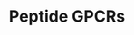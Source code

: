 ---
annotations:
- id: PW:0000125
  parent: signaling pathway
  type: Pathway Ontology
  value: G protein mediated signaling pathway
authors:
- Nsalomonis
- MaintBot
- AlexanderPico
- Khanspers
- Mkutmon
- Egonw
- Zari
- Eweitz
citedin:
- link: PMC9440113
  title: Machine learning and bioinformatics to identify 8 autophagy-related biomarkers
    and construct gene regulatory networks in dilated cardiomyopathy (2022)
- link: PMC8751594
  title: DNA methylation of ARHGAP30 is negatively associated with ARHGAP30 expression
    in lung adenocarcinoma, which reduces tumor immunity and is detrimental to patient
    survival (2021)
- link: PMC8418865
  title: 'Copy Number Variants Captured by the Array Comparative Genomic Hybridization
    in a Cohort of Patients Affected with Hereditary Colorectal Cancer in Sri Lanka:
    The First CNV Analysis Study of the Hereditary Colorectal Cancer in the Sri Lankan
    Population (2021)'
- link: PMC4936435
  title: Transcriptome Alterations In X-Irradiated Human Gingiva Fibroblasts (2016)
communities: []
description: G protein–coupled receptors (GPCRs) which are also known as seven-(pass)-transmembrane
  domain receptors, 7TM receptors, heptahelical receptors, serpentine receptor, and
  G protein–linked receptors (GPLR), constitute a large protein family of receptors
  that detect molecules outside the cell and activate internal signal transduction
  pathways and, ultimately, cellular responses. Coupling with G proteins, they are
  called seven-transmembrane receptors because they pass through the cell membrane
  seven times. [Wikipedia](https://en.wikipedia.org/wiki/G_protein%E2%80%93coupled_receptor)  Proteins
  on this pathway have targeted assays available via the [CPTAC Assay Portal](https://assays.cancer.gov/available_assays?wp_id=WP24)
last-edited: 2025-03-03
ndex: c11bfcb0-8b60-11eb-9e72-0ac135e8bacf
organisms:
- Homo sapiens
redirect_from:
- /index.php/Pathway:WP24
- /instance/WP24
- /instance/WP24_r137493
revision: r137493
schema-jsonld:
- '@context': https://schema.org/
  '@id': https://wikipathways.github.io/pathways/WP24.html
  '@type': Dataset
  creator:
    '@type': Organization
    name: WikiPathways
  description: G protein–coupled receptors (GPCRs) which are also known as seven-(pass)-transmembrane
    domain receptors, 7TM receptors, heptahelical receptors, serpentine receptor,
    and G protein–linked receptors (GPLR), constitute a large protein family of receptors
    that detect molecules outside the cell and activate internal signal transduction
    pathways and, ultimately, cellular responses. Coupling with G proteins, they are
    called seven-transmembrane receptors because they pass through the cell membrane
    seven times. [Wikipedia](https://en.wikipedia.org/wiki/G_protein%E2%80%93coupled_receptor)  Proteins
    on this pathway have targeted assays available via the [CPTAC Assay Portal](https://assays.cancer.gov/available_assays?wp_id=WP24)
  keywords:
  - AGTR1
  - AGTR2
  - ATP8A1
  - AVPR1A
  - AVPR1B
  - AVPR2
  - BDKRB1
  - BDKRB2
  - BLR1
  - BRS3
  - Bradykinin
  - C3AR1
  - C5R1
  - CCKAR
  - CCKBR
  - CCR-9
  - CCR1
  - CCR10
  - CCR2
  - CCR3
  - CCR4
  - CCR5
  - CCR6
  - CCR7
  - CCR8
  - CX3CR1
  - CXCR3
  - CXCR4
  - CXCR6
  - EDNRA
  - EDNRB
  - FPR1
  - FPRL1
  - FPRL2
  - FSHR
  - FY
  - GALR1
  - GALR2
  - GALR3
  - GHSR
  - GNRHR
  - GRPR
  - HCRTR1
  - HCRTR2
  - IL8RA
  - IL8RB
  - LHCGR
  - MC1R
  - MC2R
  - MC3R
  - MC4R
  - MC5R
  - NMBR
  - NPY1R
  - NPY2R
  - NPY5R
  - NPY6R
  - NTSR1
  - NTSR2
  - OPRD1
  - OPRK1
  - OPRL1
  - OPRM1
  - OXTR
  - Oxytocin
  - PPYR1
  - SSTR1
  - SSTR2
  - SSTR3
  - SSTR4
  - SSTR5
  - TAC4
  - TACR1
  - TACR2
  - TACR3
  - TRHR
  - TSHR
  license: CC0
  name: Peptide GPCRs
seo: CreativeWork
title: Peptide GPCRs
wpid: WP24
---